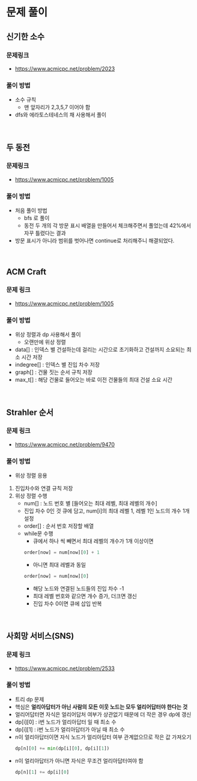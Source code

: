 # 문제 풀이

## **신기한 소수**

### 문제링크
-  https://www.acmicpc.net/problem/2023

### 풀이 방법 
- 소수 규칙
    - 맨 앞자리가 2,3,5,7 이어야 함 
- dfs와 에라토스테네스의 채 사용해서 풀이 

</br>

## **두 동전**

### 문제링크
- https://www.acmicpc.net/problem/1005

### 풀이 방법 
- 처음 풀이 방법
    - bfs 로 풀이
    - 동전 두 개의 각 방문 표시 배열을 만들어서 체크해주면서 풀었는데 42%에서 자꾸 틀렸다는 결과
- 방문 표시가 아니라 범위를 벗어나면 continue로 처리해주니 해결되었다. 

</br>

## **ACM Craft**

### 문제 링크
- https://www.acmicpc.net/problem/1005

### 풀이 방법
- 위상 정렬과 dp 사용해서 풀이 
    - 오랜만에 위상 정렬 
- data[] : 인덱스 별 건설하는데 걸리는 시간으로 초기화하고 건설까지 소요되는 최소 시간 저장
- indegree[] : 인덱스 별 진입 차수 저장 
- graph[] : 건물 짓는 순서 규칙 저장 
- max_t[] : 해당 건물로 들어오는 바로 이전 건물들의 최대 건설 소요 시간

</br>

## **Strahler 순서**

### 문제 링크
- https://www.acmicpc.net/problem/9470

### 풀이 방법
- 위상 정렬 응용 
1. 진입차수와 연결 규칙 저장
2. 위상 정렬 수행 
    - num[] : 노드 번호 별 [들어오는 최대 레벨, 최대 레벨의 개수]
    - 진입 차수 0인 것 큐에 담고, num[i]의 최대 레벨 1, 레벨 1인 노드의 개수 1개 설정 
    - order[] : 순서 번호 저장할 배열 
    - while문 수행 
        - 큐에서 하나 씩 빼면서 최대 레벨의 개수가 1개 이상이면 
        ```python
        order[now] = num[now][0] + 1
        ```
        - 아니면 최대 레벨과 동일 
        ```python
        order[now] = num[now][0]
        ```
        - 해당 노드와 연결된 노드들의 진입 차수 -1 
        - 최대 레벨 번호와 같으면 개수 증가, 더크면 갱신 
        - 진입 차수 0이면 큐에 삽입 반복 
        
</br>

## **사회망 서비스(SNS)**

### 문제 링크
- https://www.acmicpc.net/problem/2533

### 풀이 방법
- 트리 dp 문제
- 핵심은 **얼리아답터가 아닌 사람의 모든 이웃 노드는 모두 얼리어답터야 한다는 것**
- 얼리어답터면 자식은 얼리어답처 여부가 상관없기 때문에 더 작은 경우 dp에 갱신 
- dp[i][0] : i번 노드가 얼리아답터 일 때 최소 수
- dp[i][1] : i번 노드가 얼리아답터가 아닐 때 최소 수
 - n이 얼리아답터이면 자식 노드가 얼리아답터 여부 관계없으므로 작은 값 가져오기 
    ```python
    dp[n][0] += min(dp[i][0], dp[i][1])
    ```
- n이 얼리아답터가 아니면 자식은 무조건 얼리아답터여야 함 
    ```python
    dp[n][1] += dp[i][0]
    ```